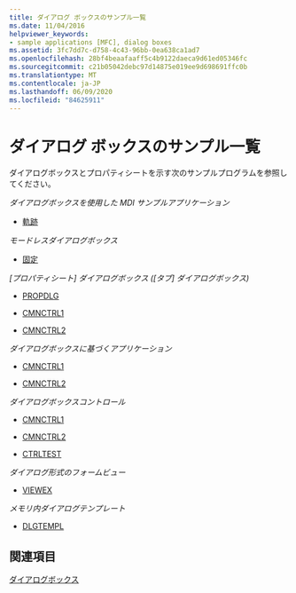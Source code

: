 ```yaml
---
title: ダイアログ ボックスのサンプル一覧
ms.date: 11/04/2016
helpviewer_keywords:
- sample applications [MFC], dialog boxes
ms.assetid: 3fc7dd7c-d758-4c43-96bb-0ea638ca1ad7
ms.openlocfilehash: 28bf4beaafaaff5c4b9122daeca9d61ed05346fc
ms.sourcegitcommit: c21b05042debc97d14875e019ee9d698691ffc0b
ms.translationtype: MT
ms.contentlocale: ja-JP
ms.lasthandoff: 06/09/2020
ms.locfileid: "84625911"
---
```

# <a name="dialog-sample-list"></a>ダイアログ ボックスのサンプル一覧

ダイアログボックスとプロパティシートを示す次のサンプルプログラムを参照してください。

*ダイアログボックスを使用した MDI サンプルアプリケーション*

- [軌跡](../overview/visual-cpp-samples.md)

*モードレスダイアログボックス*

- [固定](../overview/visual-cpp-samples.md)

*[プロパティシート] ダイアログボックス ([タブ] ダイアログボックス)*

- [PROPDLG](../overview/visual-cpp-samples.md)

- [CMNCTRL1](../overview/visual-cpp-samples.md)

- [CMNCTRL2](../overview/visual-cpp-samples.md)

*ダイアログボックスに基づくアプリケーション*

- [CMNCTRL1](../overview/visual-cpp-samples.md)

- [CMNCTRL2](../overview/visual-cpp-samples.md)

*ダイアログボックスコントロール*

- [CMNCTRL1](../overview/visual-cpp-samples.md)

- [CMNCTRL2](../overview/visual-cpp-samples.md)

- [CTRLTEST](../overview/visual-cpp-samples.md)

*ダイアログ形式のフォームビュー*

- [VIEWEX](../overview/visual-cpp-samples.md)

*メモリ内ダイアログテンプレート*

- [DLGTEMPL](../overview/visual-cpp-samples.md)

## <a name="see-also"></a>関連項目

[ダイアログボックス](dialog-boxes.md)
